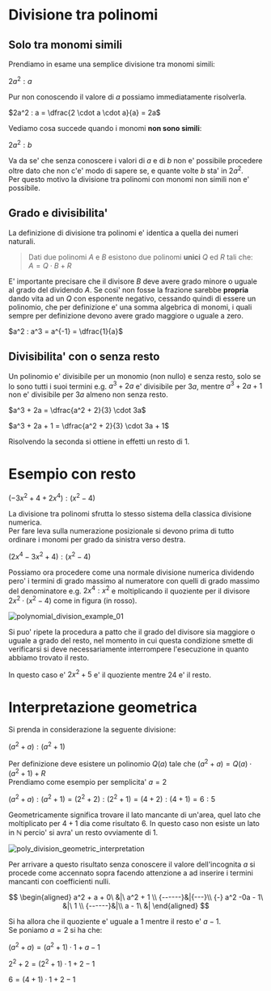 # Divisione tra polinomi  

## Solo tra monomi simili  

Prendiamo in esame una semplice divisione tra monomi simili:  

$2a^2 : a$  

Pur non conoscendo il valore di $a$ possiamo immediatamente risolverla.  

$2a^2 : a = \dfrac{2 \cdot a \cdot a}{a} = 2a$  

Vediamo cosa succede quando i monomi **non sono simili**:  

$2a^2 : b$  

Va da se' che senza conoscere i valori di $a$ e di $b$ non e' possibile procedere oltre dato che non c'e' modo di sapere se, e quante volte $b$ sta' in $2a^2$.  
Per questo motivo la divisione tra polinomi con monomi non simili non e' possibile.  

## Grado e divisibilita'

La definizione di divisione tra polinomi e' identica a quella dei numeri naturali.  

> Dati due polinomi $A$ e $B$ esistono due polinomi **unici** $Q$ ed $R$ tali che:  
> $A = Q \cdot B + R$

E' importante precisare che il divisore $B$ deve avere grado minore o uguale al grado del dividendo $A$. Se cosi' non fosse la frazione sarebbe **propria** dando vita ad un $Q$ con esponente negativo, cessando quindi di essere un polinomio, che per definizione e' una somma algebrica di monomi, i quali sempre per definizione devono avere grado maggiore o uguale a zero.  

$a^2 : a^3 = a^{-1} = \dfrac{1}{a}$  

## Divisibilita' con o senza resto  

Un polinomio e' divisibile per un monomio (non nullo) e senza resto, solo se lo sono tutti i suoi termini e.g. $a^3 + 2a$ e' divisibile per $3a$, mentre $a^3 + 2a + 1$ non e' divisibile per $3a$ almeno non senza resto.  

$a^3 + 2a = \dfrac{a^2 + 2}{3} \cdot 3a$  

$a^3 + 2a + 1 = \dfrac{a^2 + 2}{3} \cdot 3a + 1$  

Risolvendo la seconda si ottiene in effetti un resto di $1$.

# Esempio con resto  

$(-3x^2 + 4 + 2x^4) : (x^2 - 4)$  

La divisione tra polinomi sfrutta lo stesso sistema della classica divisione numerica.  
Per fare leva sulla numerazione posizionale si devono prima di tutto ordinare i monomi per grado da sinistra verso destra.  

$(2x^4 -3x^2 + 4) : (x^2 - 4)$  

Possiamo ora procedere come una normale divisione numerica dividendo pero' i termini di grado massimo al numeratore con quelli di grado massimo del denominatore e.g. $2x^4 : x^2$  e moltiplicando il quoziente per il divisore $2x^2 \cdot (x^2 - 4)$ come in figura (in rosso).  

![polynomial_division_example_01](https://user-images.githubusercontent.com/7195133/213918993-af2fdf72-701f-43c5-8226-1252679fc0be.jpg)

Si puo' ripete la procedura a patto che il grado del divisore sia maggiore o uguale a grado del resto, nel momento in cui questa condizione smette di verificarsi si deve necessariamente interrompere l'esecuzione in quanto abbiamo trovato il resto.  

In questo caso e' $2x^2 + 5$ e' il quoziente mentre $24$ e' il resto.  

# Interpretazione geometrica  

Si prenda in considerazione la seguente divisione:  

$(a^2 + a) : (a^2 + 1)$  

Per definizione deve esistere un polinomio $Q(a)$ tale che $(a^2 + a) = Q(a) \cdot (a^2 + 1) + R$  
Prendiamo come esempio per semplicita' $a = 2$  

$(a^2 + a) : (a^2 + 1) = (2^2 + 2) : (2^2 + 1) = (4 + 2) : (4 + 1) = 6 : 5$  

Geometricamente significa trovare il lato mancante di un'area, quel lato che moltiplicato per $4 + 1$ dia come risultato $6$. In questo caso non esiste un lato in $\mathbb{N}$ percio' si avra' un resto ovviamente di $1$.  

![poly_division_geometric_interpretation](https://user-images.githubusercontent.com/7195133/213932049-4899ab98-5350-4813-a8e1-e1bd4a9a3676.jpg)  

Per arrivare a questo risultato senza conoscere il valore dell'incognita $a$ si procede come accennato sopra facendo attenzione a ad inserire i termini mancanti con coefficienti nulli.

$$
\begin{aligned}
a^2 + a + 0\ &|\ a^2 + 1 \\
{------}&|{---}\\
{-} a^2 -0a - 1\ &|\ 1 \\
{------}&|\\
a - 1\ &|
\end{aligned}
$$

Si ha allora che il quoziente e' uguale a $1$ mentre il resto e' $a - 1$.  
Se poniamo $a = 2$ si ha che:  

$(a^2 + a) = (a^2 + 1) \cdot 1 + a - 1$  

$2^2 + 2 = (2^2 + 1) \cdot 1 + 2 - 1$  

$6 = (4 + 1) \cdot 1 + 2 - 1$
